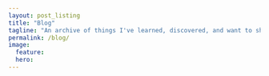 ```yaml
---
layout: post_listing
title: "Blog"
tagline: "An archive of things I've learned, discovered, and want to share."
permalink: /blog/
image:
  feature: 
  hero: 
---
```


